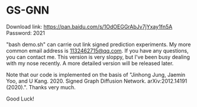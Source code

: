 # GS-GNN
Download link:
https://pan.baidu.com/s/1OdOEGGrAbJv7jYxay1fn5A
Password:
2021

"bash demo.sh" can carrie out link signed prediction experiments.
My more common email address is 1132462715@qq.com. If you have any questions, you can contact me.
This version is very sloppy, but I've been busy dealing with my nose recently. A more detailed version will be released later.

Note that our code is implemented on the basis of "Jinhong Jung, Jaemin Yoo, and U Kang. 2020. Signed Graph Diffusion Network.
arXiv:2012.14191 (2020).". Thanks very much.

Good Luck!
